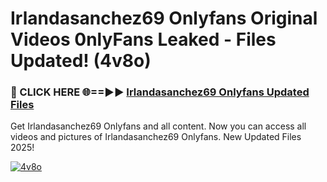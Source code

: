 # Irlandasanchez69 Onlyfans Original Videos 0nlyFans Leaked - Files Updated! (4v8o)

<h3>🔴 CLICK HERE 🌐==►► <a href="https://tinyurl.com/ehrbuxhb" rel="nofollow">Irlandasanchez69 Onlyfans Updated Files</a></h3>

Get Irlandasanchez69 Onlyfans and all content. Now you can access all videos and pictures of Irlandasanchez69 Onlyfans. New Updated Files 2025!

[![4v8o](https://i.imgur.com/lVYEuWS.gif)](https://tinyurl.com/ehrbuxhb)
